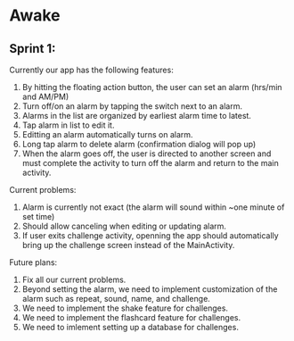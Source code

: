 # Awake

## Sprint 1:
Currently our app has the following features:
1. By hitting the floating action button, the user can set an alarm (hrs/min and AM/PM)
2. Turn off/on an alarm by tapping the switch next to an alarm.
3. Alarms in the list are organized by earliest alarm time to latest. 
4. Tap alarm in list to edit it. 
5. Editting an alarm automatically turns on alarm.
6. Long tap alarm to delete alarm (confirmation dialog will pop up)
7. When the alarm goes off, the user is directed to another screen and must complete the activity to turn off the alarm and return
   to the main activity.  

Current problems:
1. Alarm is currently not exact (the alarm will sound within ~one minute of set time)
2. Should allow canceling when editing or updating alarm.
3. If user exits challenge activity, openning the app should automatically bring up the challenge screen instead of the MainActivity.

Future plans:
1. Fix all our current problems. 
2. Beyond setting the alarm, we need to implement customization of the alarm such as repeat, sound, name, and challenge.
3. We need to implement the shake feature for challenges.
4. We need to implement the flashcard feature for challenges.
5. We need to imlement setting up a database for challenges. 
